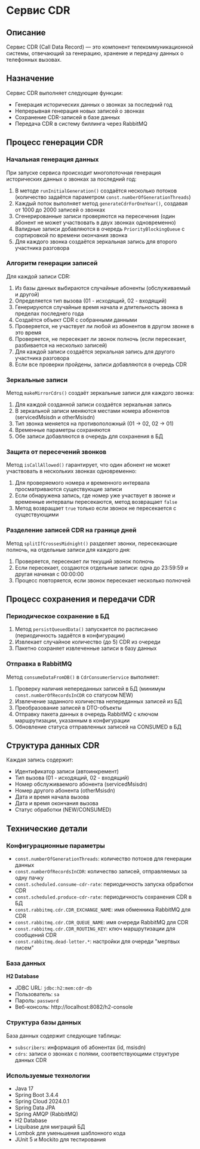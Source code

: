 # Сервис CDR

## Описание

Сервис CDR (Call Data Record) — это компонент телекоммуникационной системы, отвечающий за генерацию, хранение и передачу данных о телефонных вызовах.

## Назначение

Сервис CDR выполняет следующие функции:
- Генерация исторических данных о звонках за последний год
- Непрерывная генерация новых записей о звонках
- Сохранение CDR-записей в базе данных
- Передача CDR в систему биллинга через RabbitMQ

## Процесс генерации CDR

### Начальная генерация данных

При запуске сервиса происходит многопоточная генерация исторических данных о звонках за последний год:

1. В методе `runInitialGeneration()` создаётся несколько потоков (количество задаётся параметром `const.numberOfGenerationThreads`)
2. Каждый поток выполняет метод `generateCdrForOneYear()`, создавая от 1000 до 2000 записей о звонках
3. Сгенерированные записи проверяются на пересечения (один абонент не может участвовать в двух звонках одновременно)
4. Валидные записи добавляются в очередь `PriorityBlockingQueue` с сортировкой по времени окончания звонка
5. Для каждого звонка создаётся зеркальная запись для второго участника разговора

### Алгоритм генерации записей

Для каждой записи CDR:

1. Из базы данных выбираются случайные абоненты (обслуживаемый и другой)
2. Определяется тип вызова (01 - исходящий, 02 - входящий)
3. Генерируются случайные время начала и длительность звонка в пределах последнего года
4. Создаётся объект CDR с собранными данными
5. Проверяется, не участвует ли любой из абонентов в другом звонке в это время
6. Проверяется, не пересекает ли звонок полночь (если пересекает, разбивается на несколько записей)
7. Для каждой записи создаётся зеркальная запись для другого участника разговора
8. Если все проверки пройдены, записи добавляются в очередь CDR

### Зеркальные записи

Метод `makeMirrorCdrs()` создаёт зеркальные записи для каждого звонка:

1. Для каждой созданной записи создаётся зеркальная запись
2. В зеркальной записи меняются местами номера абонентов (servicedMsisdn и otherMsisdn)
3. Тип звонка меняется на противоположный (01 → 02, 02 → 01)
4. Временные параметры сохраняются
5. Обе записи добавляются в очередь для сохранения в БД

### Защита от пересечений звонков

Метод `isCallAllowed()` гарантирует, что один абонент не может участвовать в нескольких звонках одновременно:

1. Для проверяемого номера и временного интервала просматриваются существующие записи
2. Если обнаружена запись, где номер уже участвует в звонке и временные интервалы пересекаются, метод возвращает `false`
3. Метод возвращает `true` только если звонок не пересекается с существующими

### Разделение записей CDR на границе дней

Метод `splitIfCrossesMidnight()` разделяет звонки, пересекающие полночь, на отдельные записи для каждого дня:

1. Проверяется, пересекает ли текущий звонок полночь
2. Если пересекает, создаются отдельные записи: одна до 23:59:59 и другая начиная с 00:00:00
3. Процесс повторяется, если звонок пересекает несколько полночей

## Процесс сохранения и передачи CDR

### Периодическое сохранение в БД

1. Метод `persistQueuedData()` запускается по расписанию (периодичность задаётся в конфигурации)
2. Извлекает случайное количество (до 5) CDR из очереди
3. Пакетно сохраняет извлеченные записи в базу данных

### Отправка в RabbitMQ

Метод `consumeDataFromDB()` в `CdrConsumerService` выполняет:

1. Проверку наличия непереданных записей в БД (минимум `const.numberOfRecordsInCDR` со статусом NEW)
2. Извлечение заданного количества непереданных записей из БД
3. Преобразование записей в DTO-объекты
4. Отправку пакета данных в очередь RabbitMQ с ключом маршрутизации, указанным в конфигурации
5. Обновление статуса отправленных записей на CONSUMED в БД

## Структура данных CDR

Каждая запись содержит:

- Идентификатор записи (автоинкремент)
- Тип вызова (01 - исходящий, 02 - входящий)
- Номер обслуживаемого абонента (servicedMsisdn)
- Номер другого абонента (otherMsisdn)
- Дата и время начала вызова
- Дата и время окончания вызова
- Статус обработки (NEW/CONSUMED)

## Технические детали

### Конфигурационные параметры

- `const.numberOfGenerationThreads`: количество потоков для генерации данных
- `const.numberOfRecordsInCDR`: количество записей, отправляемых за одну пачку
- `const.scheduled.consume-cdr-rate`: периодичность запуска обработки CDR
- `const.scheduled.produce-cdr-rate`: периодичность сохранения CDR в БД
- `const.rabbitmq.cdr.CDR_EXCHANGE_NAME`: имя обменника RabbitMQ для CDR
- `const.rabbitmq.cdr.CDR_QUEUE_NAME`: имя очереди RabbitMQ для CDR
- `const.rabbitmq.cdr.CDR_ROUTING_KEY`: ключ маршрутизации для сообщений CDR
- `const.rabbitmq.dead-letter.*`: настройки для очереди "мертвых писем"

### База данных

**H2 Database**
- JDBC URL: `jdbc:h2:mem:cdr-db`
- Пользователь: `sa`
- Пароль: `password`
- Веб-консоль: http://localhost:8082/h2-console

### Структура базы данных

База данных содержит следующие таблицы:
- `subscribers`: информация об абонентах (id, msisdn)
- `cdrs`: записи о звонках с полями, соответствующими структуре данных CDR

### Используемые технологии

- Java 17
- Spring Boot 3.4.4
- Spring Cloud 2024.0.1
- Spring Data JPA
- Spring AMQP (RabbitMQ)
- H2 Database
- Liquibase для миграций БД
- Lombok для уменьшения шаблонного кода
- JUnit 5 и Mockito для тестирования
